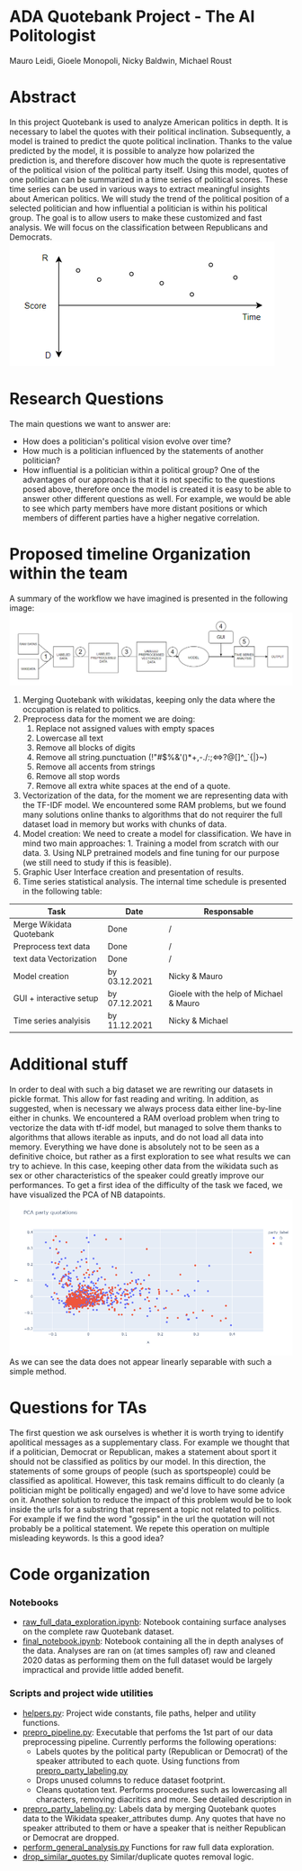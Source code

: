 # ADA Quotebank Project - The AI Politologist

Mauro Leidi, Gioele Monopoli, Nicky Baldwin, Michael Roust

# Abstract
In this project Quotebank is used to analyze American politics in depth. It is necessary to label the quotes with their political inclination.
Subsequently, a model is trained to predict the quote political inclination. Thanks to the value predicted by the model, it is possible to analyze how polarized the prediction is, and therefore discover how much the quote is representative of the political vision of the political party itself.
Using this model, quotes of one politician can be summarized in a time series of political scores. These time series can be used in various ways to extract meaningful insights about American politics. We will study the trend of the political position of a selected politician and how influential a politician is within his political group. The goal is to allow users to make these customized and fast analysis. We will focus on the classification between Republicans and Democrats.
![](media/TimeSerie.PNG)
# Research Questions
The main questions we want to answer are:
- How does a politician's political vision evolve over time?
- How much is a politician influenced by the statements of another politician?
- How influential is a politician within a political group?
One of the advantages of our approach is that it is not specific to the questions posed above, therefore once the model is created it is easy to be able to answer other different questions as well. For example, we would be able to see which party members have more distant positions or which members of different parties have a higher negative correlation.
# Proposed timeline Organization within the team
A summary of the workflow we have imagined is presented in the following image:
![](media/workflow.PNG)
1) Merging Quotebank with wikidatas, keeping only the data where the occupation is related to politics.
2) Preprocess data for the moment we are doing:
   1) Replace not assigned values with empty spaces
   2) Lowercase all text
   3) Remove all blocks of digits
   4) Remove all string.punctuation (!"#$%&'()*+,-./:;<=>?@[]^_`{|}~)
   5) Remove all accents from strings
   6) Remove all stop words
   7) Remove all extra white spaces at the end of a quote.
3) Vectorization of the data, for the moment we are representing data with the TF-IDF model. We encountered some RAM problems, but we found many solutions online thanks to algorithms that do not requirer the full dataset load in memory but works with chunks of data.
4) Model creation: We need to create a model for classification. We have in mind two main approaches: 1. Training a model from scratch with our data. 3. Using NLP pretrained models and fine tuning for our purpose (we still need to study if this is feasible).
5) Graphic User Interface creation and presentation of results.
6) Time series statistical analysis.
The internal time schedule is presented in the following table:

Task                    | Date         |Responsable
------------------------| -------------|-------------
Merge Wikidata Quotebank| Done         |     /
Preprocess text data    | Done         |     /
text data Vectorization | Done         |     /
Model creation          | by 03.12.2021| Nicky  & Mauro
GUI + interactive setup | by 07.12.2021| Gioele with the help of Michael  & Mauro
Time series analyisis   | by 11.12.2021| Nicky & Michael

# Additional stuff
In order to deal with such a big dataset we are rewriting our datasets in pickle format. This allow for fast reading and writing. In addition, as suggested, when is necessary we always process data either line-by-line either in chunks. We encountered a RAM overload problem when tring to vectorize the data with tf-idf model, but managed to solve them thanks to algorithms that allows iterable as inputs, and do not load all data into memory.
Everything we have done is absolutely not to be seen as a definitive choice, but rather as a first exploration to see what results we can try to achieve. In this case, keeping other data from the wikidata such as sex or other characteristics of the speaker could greatly improve our performances. To get a first idea of the difficulty of the task we faced, we have visualized the PCA of NB datapoints.
![](media/pca.png)
As we can see the data does not appear linearly separable with such a simple method.
# Questions for TAs
The first question we ask ourselves is whether it is worth trying to identify apolitical messages as a supplementary class. For example we thought that if a politician, Democrat or Republican, makes a statement about sport it should not be classified as politics by our model. In this direction, the statements of some groups of people (such as sportspeople) could be classified as apolitical. However, this task remains difficult to do cleanly (a politician might be politically engaged) and we'd love to have some advice on it. Another solution to reduce the impact of this problem would be to look inside the urls for a substring that represent a topic not related to politics. For example if we find the word "gossip" in the url the quotation will not probably be a political statement. We repete this operation on multiple misleading keywords. Is this a good idea?
# Code organization

### Notebooks
- [raw_full_data_exploration.ipynb](raw_full_data_exploration.ipynb): Notebook containing surface analyses on the complete raw Quotebank dataset.
- [final_notebook.ipynb](final_notebook.ipynb): Notebook containing all the in depth analyses of the data. Analyses are ran on (at times samples of) raw and cleaned 2020 datas as performing them on the full dataset would be largely impractical and provide little added benefit.

### Scripts and project wide utilities
- [helpers.py](helpers.py): Project wide constants, file paths, helper and utility functions.
- [prepro_pipeline.py](prepro_pipeline.py): Executable that perfoms the 1st part of our data preprocessing pipeline. Currently performs the following operations:
  - Labels quotes by the political party (Republican or Democrat) of the speaker attributed to each quote. Using functions from [prepro_party_labeling.py](prepro_party_labeling.py)
  - Drops unused columns to reduce dataset footprint.
  - Cleans quotation text. Performs procedures such as lowercasing all characters, removing diacritics and more. See detailed description in
- [prepro_party_labeling.py](prepro_party_labeling.py): Labels data by merging Quotebank quotes data to the Wikidata speaker_attributes dump. Any quotes that have no speaker attributed to them or have a speaker that is neither Republican or Democrat are dropped.
- [perform_general_analysis.py](perform_general_analysis.py) Functions for raw full data exploration.
- [drop_similar_quotes.py](drop_similar_quotes.py) Similar/duplicate quotes removal logic.
